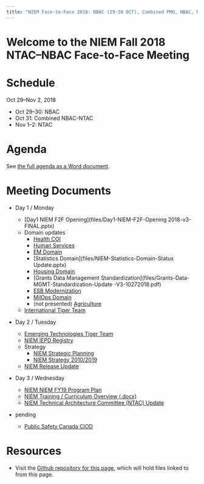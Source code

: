```yaml
---
title: "NIEM Face-to-Face 2018: NBAC (29-30 OCT), Combined PMO, NBAC, NTAC (31 OCT), and NTAC (1-2 NOV) Meetings"
---
```


# Welcome to the NIEM Fall 2018 NTAC&ndash;NBAC Face-to-Face Meeting

# Schedule

Oct 29&ndash;Nov 2, 2018
* Oct 29&ndash;30: NBAC
* Oct 31: Combined NBAC-NTAC
* Nov 1&ndash;2: NTAC

# Agenda

See [the full agenda as a Word document](files/full-agenda.docx).

# Meeting Documents

- Day 1 / Monday
    - [Day1 NIEM F2F Opening](files/Day1-NIEM-F2F-Opening 2018-v3-FINAL.pptx)
    - Domain updates
        - [Health COI](files/NIEM_Health_Face2Face2018_Finalpresentation.pptx)
        - [Human Services](files/NIEM-Domain-Update-Human-Services.pptx)
        - [EM Domain](files/NIEM-EM-Domain-F2F-Update-(2018)-Final.pdf)
        - [Statistics Domain](files/NIEM-Statistics-Domain-Status Update.pptx)
        - [Housing Domain](files/NEIM-HSG-Domain-Update-102018.pptx)
        - [Grants Data Management Standardization](files/Grants-Data-MGMT-Standardization-Update -V3-10272018.pdf)
        - [ESB Modernization](files/ESB_Modernization(v1.4).pptx)
        - [MilOps Domain](files/Day1_MilOps-Domain-Update-F2F-29Oct2018.pptx)
        - (not presented) [Agriculture](files/Agriculture-F2F-Domain-Update.pptx)
    - [International Tiger Team](files/NBAC-Intl-TT-F2F-Update-v23Oct2018.pptx)
        
- Day 2 / Tuesday
    - [Emerging Technologies Tiger Team](files/NBAC_ET3_F2F_Update_(Oct_2018)_sml.pdf)
    - [NIEM IEPD Registry](files/NIEM-IEPD-Registry-F2F_20181029.pptx)
    - Strategy
        - [NIEM Strategic Planning](files/NIEM-F2F-Strategic-Planning-v1.pptx)
        - [NIEM Strategy 2010/2019](files/NIEM-Strategy2010_2019_Draft.docx)
    - [NIEM Release Update](files/release-updates.pptx)
- Day 3 / Wednesday
    - [NIEM NIEM FY19 Program Plan](files/NIEM-FY19-Program-Plan_2019Oct31.pptx)
    - [NIEM Training / Curriculum Overview (.docx)](files/NIEM-curriculum-overview.docx)
    - [NIEM Technical Architecture Committee (NTAC) Update](files/NTAC_2018_Update.pptx)

- pending
    - [Public Safety Canada CIOD](files/Canada-NBAC-Presentation.pdf)


# Resources

- Visit the [Github repository for this page](https://github.com/NIEM/2018-fall), which will hold files linked to from this page.
